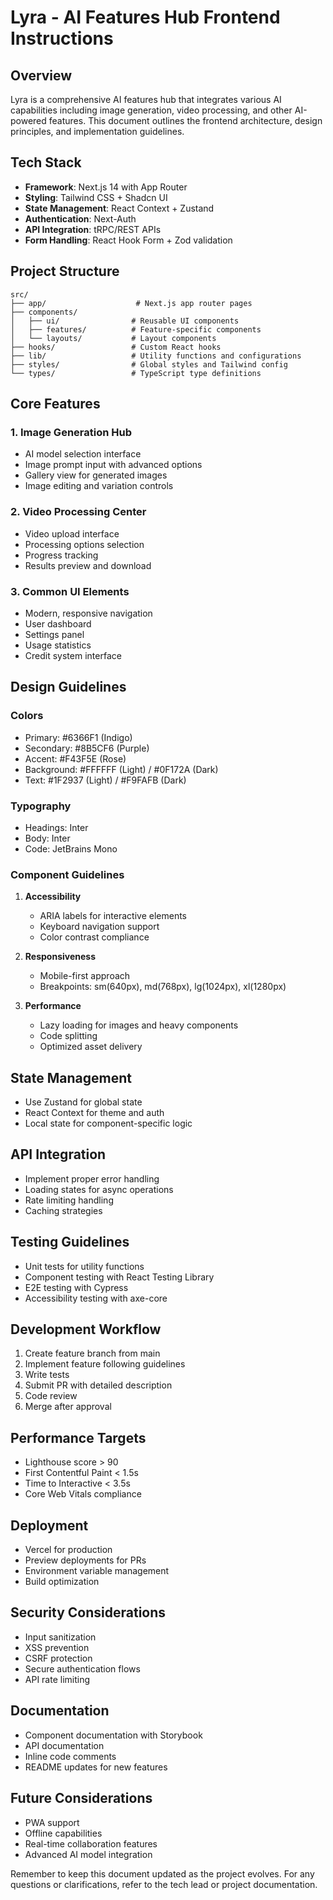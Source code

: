 # Lyra - AI Features Hub Frontend Instructions

## Overview
Lyra is a comprehensive AI features hub that integrates various AI capabilities including image generation, video processing, and other AI-powered features. This document outlines the frontend architecture, design principles, and implementation guidelines.

## Tech Stack
- **Framework**: Next.js 14 with App Router
- **Styling**: Tailwind CSS + Shadcn UI
- **State Management**: React Context + Zustand
- **Authentication**: Next-Auth
- **API Integration**: tRPC/REST APIs
- **Form Handling**: React Hook Form + Zod validation

## Project Structure
```
src/
├── app/                    # Next.js app router pages
├── components/            
│   ├── ui/                # Reusable UI components
│   ├── features/          # Feature-specific components
│   └── layouts/           # Layout components
├── hooks/                 # Custom React hooks
├── lib/                   # Utility functions and configurations
├── styles/                # Global styles and Tailwind config
└── types/                 # TypeScript type definitions
```

## Core Features

### 1. Image Generation Hub
- AI model selection interface
- Image prompt input with advanced options
- Gallery view for generated images
- Image editing and variation controls

### 2. Video Processing Center
- Video upload interface
- Processing options selection
- Progress tracking
- Results preview and download

### 3. Common UI Elements
- Modern, responsive navigation
- User dashboard
- Settings panel
- Usage statistics
- Credit system interface

## Design Guidelines

### Colors
- Primary: #6366F1 (Indigo)
- Secondary: #8B5CF6 (Purple)
- Accent: #F43F5E (Rose)
- Background: #FFFFFF (Light) / #0F172A (Dark)
- Text: #1F2937 (Light) / #F9FAFB (Dark)

### Typography
- Headings: Inter
- Body: Inter
- Code: JetBrains Mono

### Component Guidelines
1. **Accessibility**
   - ARIA labels for interactive elements
   - Keyboard navigation support
   - Color contrast compliance

2. **Responsiveness**
   - Mobile-first approach
   - Breakpoints: sm(640px), md(768px), lg(1024px), xl(1280px)

3. **Performance**
   - Lazy loading for images and heavy components
   - Code splitting
   - Optimized asset delivery

## State Management
- Use Zustand for global state
- React Context for theme and auth
- Local state for component-specific logic

## API Integration
- Implement proper error handling
- Loading states for async operations
- Rate limiting handling
- Caching strategies

## Testing Guidelines
- Unit tests for utility functions
- Component testing with React Testing Library
- E2E testing with Cypress
- Accessibility testing with axe-core

## Development Workflow
1. Create feature branch from main
2. Implement feature following guidelines
3. Write tests
4. Submit PR with detailed description
5. Code review
6. Merge after approval

## Performance Targets
- Lighthouse score > 90
- First Contentful Paint < 1.5s
- Time to Interactive < 3.5s
- Core Web Vitals compliance

## Deployment
- Vercel for production
- Preview deployments for PRs
- Environment variable management
- Build optimization

## Security Considerations
- Input sanitization
- XSS prevention
- CSRF protection
- Secure authentication flows
- API rate limiting

## Documentation
- Component documentation with Storybook
- API documentation
- Inline code comments
- README updates for new features

## Future Considerations
- PWA support
- Offline capabilities
- Real-time collaboration features
- Advanced AI model integration

Remember to keep this document updated as the project evolves. For any questions or clarifications, refer to the tech lead or project documentation.
